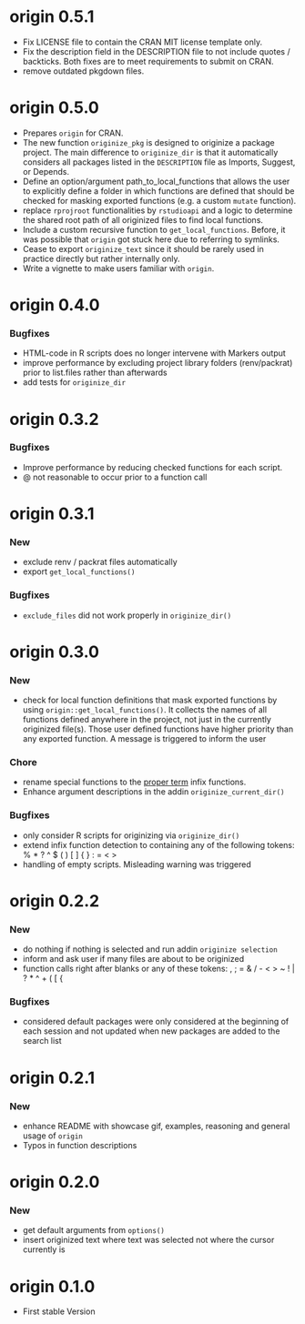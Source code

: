 # origin 0.5.1
- Fix LICENSE file to contain the CRAN MIT license template only.
- Fix the description field in the DESCRIPTION file to not include quotes /
  backticks. Both fixes are to meet requirements to submit on CRAN.
- remove outdated pkgdown files.

# origin 0.5.0
- Prepares `origin` for CRAN.
- The new function `originize_pkg` is designed to originize a package project. 
  The main difference to `originize_dir` is that it automatically considers
  all packages listed in the `DESCRIPTION` file as Imports, Suggest, or Depends.
- Define an option/argument path_to_local_functions that allows the user
  to explicitly define a folder in which functions are defined that should
  be checked for masking exported functions (e.g. a custom `mutate` function).
- replace `rprojroot` functionalities by `rstudioapi` and a logic to determine
  the shared root path of all originized files to find local functions.
- Include a custom recursive function to `get_local_functions`. Before, it was
  possible that `origin` got stuck here due to referring to symlinks.
- Cease to export `originize_text` since it should be rarely used in practice
  directly but rather internally only.
- Write a vignette to make users familiar with `origin`.

# origin 0.4.0
### Bugfixes
- HTML-code in R scripts does no longer intervene with Markers output
- improve performance by excluding project library folders (renv/packrat)
  prior to list.files rather than afterwards
- add tests for `originize_dir`


# origin 0.3.2
### Bugfixes
- Improve performance by reducing checked functions for each script.
- @ not reasonable to occur prior to a function call

# origin 0.3.1
### New
- exclude renv / packrat files automatically
- export `get_local_functions()`

### Bugfixes
- `exclude_files` did not work properly in `originize_dir()`

# origin 0.3.0
### New
- check for local function definitions that mask exported functions by using
  `origin::get_local_functions()`. It collects the names of all functions defined anywhere
  in the project, not just in the currently originized file(s). Those user 
  defined functions have higher priority than any exported function. A message
  is triggered to inform the user
  
### Chore
  - rename special functions to the
  [proper term](https://adv-r.hadley.nz/functions.html#infix-functions)
  infix functions.
  - Enhance argument descriptions in the addin `originize_current_dir()`

### Bugfixes
  - only consider R scripts for originizing via `originize_dir()`
  - extend infix function detection to containing any of the following tokens:
    % * ? ^ $ ( ) [ ] { } : = < >
  - handling of empty scripts. Misleading warning was triggered
  


# origin 0.2.2
### New
- do nothing if nothing is selected and run addin `originize selection`
- inform and ask user if many files are about to be originized
- function calls right after blanks or any of these tokens: 
  , ; = & / - < > ~ ! | ? * ^ + ( [ {


### Bugfixes
- considered default packages were only considered at the beginning of each 
  session and not updated when new packages are added to the search list

# origin 0.2.1
### New
- enhance README with showcase gif, examples, reasoning and general usage of `origin`
- Typos in function descriptions

# origin 0.2.0
### New
- get default arguments from `options()`
- insert originized text where text was selected not where the cursor currently
is

# origin 0.1.0
* First stable Version
